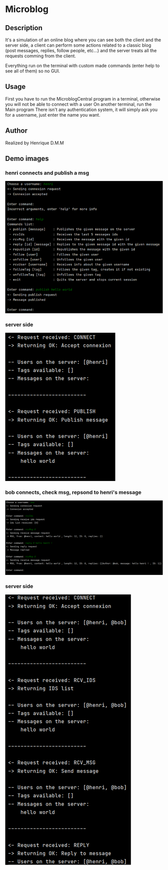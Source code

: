# Microblog

## Description
It's a simulation of an online blog where you can see both the client and the server side, a client can perform some actions related to a classic blog (post messages, replies, follow people, etc...) and the server treats all the requests comming from the client.

Everything run on the terminal with custom made commands (enter help to see all of them) so no GUI.


## Usage
First you have to run the MicroblogCentral program in a terminal, otherwise you will not be able to connect with a user
On another terminal, run the Main program
There isn't any authentication system, it will simply ask you for a username, just enter the name you want.


## Author
Realized by Henrique D.M.M

## Demo images
### henri connects and publish a msg
![Alt text](./demo_images/demo0.png)
### server side
![Alt text](./demo_images/demo1.png)

### bob connects, check msg, repsond to henri's message
![Alt text](./demo_images/demo2.png)
### server side
![Alt text](./demo_images/demo3.png)
